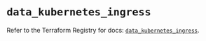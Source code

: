 # `data_kubernetes_ingress`

Refer to the Terraform Registry for docs: [`data_kubernetes_ingress`](https://registry.terraform.io/providers/hashicorp/kubernetes/2.33.0/docs/data-sources/ingress).
